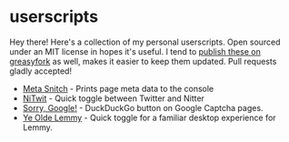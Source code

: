 # userscripts
Hey there! Here's a collection of my personal userscripts. Open sourced under an MIT license in hopes it's useful. I tend to [publish these on greasyfork]([url](https://greasyfork.org/en/users/115204-ap)) as well, makes it easier to keep them updated. Pull requests gladly accepted!

* [Meta Snitch](https://raw.githubusercontent.com/appel/userscripts/main/metasnitch.userscript.js) - Prints page meta data to the console
* [NiTwit](https://raw.githubusercontent.com/appel/userscripts/main/nitwit.userscript.js) - Quick toggle between Twitter and Nitter
* [Sorry, Google!](https://raw.githubusercontent.com/appel/userscripts/main/sorrygoogle.userscript.js) - DuckDuckGo button on Google Captcha pages.
* [Ye Olde Lemmy](https://raw.githubusercontent.com/appel/userscripts/main/yeoldelemmy.userscript.js) - Quick toggle for a familiar desktop experience for Lemmy.

